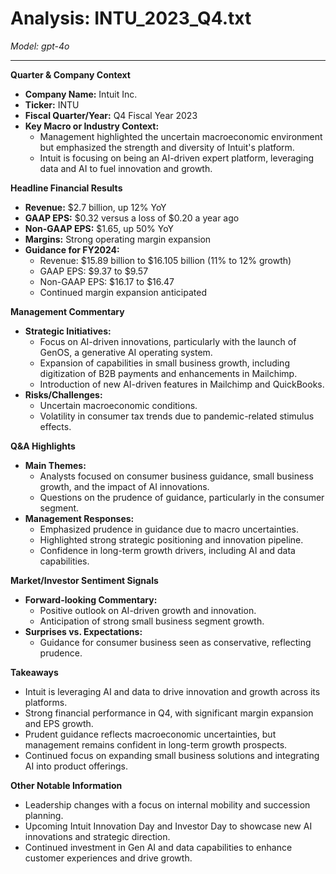 # Analysis: INTU_2023_Q4.txt

*Model: gpt-4o*

---

**Quarter & Company Context**

- **Company Name:** Intuit Inc.
- **Ticker:** INTU
- **Fiscal Quarter/Year:** Q4 Fiscal Year 2023
- **Key Macro or Industry Context:**
  - Management highlighted the uncertain macroeconomic environment but emphasized the strength and diversity of Intuit's platform. 
  - Intuit is focusing on being an AI-driven expert platform, leveraging data and AI to fuel innovation and growth.

**Headline Financial Results**

- **Revenue:** $2.7 billion, up 12% YoY
- **GAAP EPS:** $0.32 versus a loss of $0.20 a year ago
- **Non-GAAP EPS:** $1.65, up 50% YoY
- **Margins:** Strong operating margin expansion
- **Guidance for FY2024:**
  - Revenue: $15.89 billion to $16.105 billion (11% to 12% growth)
  - GAAP EPS: $9.37 to $9.57
  - Non-GAAP EPS: $16.17 to $16.47
  - Continued margin expansion anticipated

**Management Commentary**

- **Strategic Initiatives:**
  - Focus on AI-driven innovations, particularly with the launch of GenOS, a generative AI operating system.
  - Expansion of capabilities in small business growth, including digitization of B2B payments and enhancements in Mailchimp.
  - Introduction of new AI-driven features in Mailchimp and QuickBooks.
- **Risks/Challenges:**
  - Uncertain macroeconomic conditions.
  - Volatility in consumer tax trends due to pandemic-related stimulus effects.

**Q&A Highlights**

- **Main Themes:**
  - Analysts focused on consumer business guidance, small business growth, and the impact of AI innovations.
  - Questions on the prudence of guidance, particularly in the consumer segment.
- **Management Responses:**
  - Emphasized prudence in guidance due to macro uncertainties.
  - Highlighted strong strategic positioning and innovation pipeline.
  - Confidence in long-term growth drivers, including AI and data capabilities.

**Market/Investor Sentiment Signals**

- **Forward-looking Commentary:**
  - Positive outlook on AI-driven growth and innovation.
  - Anticipation of strong small business segment growth.
- **Surprises vs. Expectations:**
  - Guidance for consumer business seen as conservative, reflecting prudence.

**Takeaways**

- Intuit is leveraging AI and data to drive innovation and growth across its platforms.
- Strong financial performance in Q4, with significant margin expansion and EPS growth.
- Prudent guidance reflects macroeconomic uncertainties, but management remains confident in long-term growth prospects.
- Continued focus on expanding small business solutions and integrating AI into product offerings.

**Other Notable Information**

- Leadership changes with a focus on internal mobility and succession planning.
- Upcoming Intuit Innovation Day and Investor Day to showcase new AI innovations and strategic direction.
- Continued investment in Gen AI and data capabilities to enhance customer experiences and drive growth.